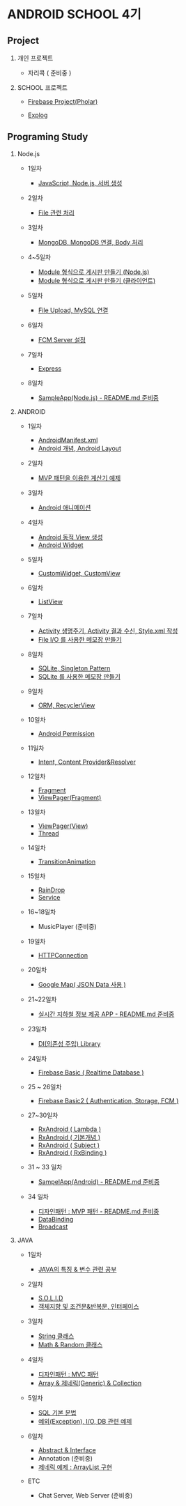 # ANDROID SCHOOL 4기

## Project

1. 개인 프로젝트

    - 자리콕 ( 준비중 )

2. SCHOOL 프로젝트

    - [Firebase Project(Pholar)](https://github.com/Hooooong/Pholar)

    - [Explog](https://github.com/Hooooong/Explog)

## Programing Study

1. Node.js

    - 1일차

      - [JavaScript, Node.js, 서버 생성](https://github.com/Hooooong/DAY28_JavaScript-Node.js.git)

    - 2일차

      - [File 관련 처리](https://github.com/Hooooong/DAY29_Node.js)

    - 3일차

      - [MongoDB, MongoDB 연결, Body 처리](https://github.com/Hooooong/DAY30_Nodejs-POST-DB-)

    - 4~5일차

      - [Module 형식으로 게시판 만들기 (Node.js)](https://github.com/Hooooong/DAY33_BBS-Server-.git)
      - [Module 형식으로 게시판 만들기 (클라이언트)](https://github.com/Hooooong/DAY33_BBS-Android-)

    - 5일차

      - [File Upload, MySQL 연결](https://github.com/Hooooong/DAY34_Node.js)

    - 6일차

      - [FCM Server 설정](https://github.com/Hooooong/DAY37_FCM-Setting.git)

    - 7일차

      - [Express](https://github.com/Hooooong/DAY42_Express)

    - 8일차

      - [SampleApp(Node.js) - README.md 준비중](https://github.com/Hooooong/DAY43_SampleApp-Node.js-)

2. ANDROID

    - 1일차

      - [AndroidManifest.xml](https://github.com/Hooooong/DAY7_Manifest)
      - [Android 개념, Android Layout](https://github.com/Hooooong/DAY7_Android)

    - 2일차

      - [MVP 패턴을 이용한 계산기 예제](https://github.com/Hooooong/DAY8_Calculator)

    - 3일차

      - [Android 애니메이션](https://github.com/Hooooong/DAY9_Animation)

    - 4일차

      - [Android 동적 View 생성](https://github.com/Hooooong/DAY10_DynamicView)
      - [Android Widget](https://github.com/Hooooong/DAY10_Widget)

    - 5일차

      - [CustomWidget, CustomView](https://github.com/Hooooong/DAY11_CustomView)

    - 6일차

      - [ListView](https://github.com/Hooooong/DAY12_ListView)

    - 7일차

      - [Activity 생명주기, Activity 결과 수신, Style.xml 작성](https://github.com/Hooooong/DAY13_Activity_etc)
      - [File I/O 를 사용한 메모장 만들기](https://github.com/Hooooong/DAY12_Memo)

    - 8일차

      - [SQLite, Singleton Pattern](https://github.com/Hooooong/DAY14_SQLite-Singleton-Context.git)
      - [SQLite 를 사용한 메모장 만들기](https://github.com/Hooooong/DAY14_SQLiteMemo)

    - 9일차

      - [ORM, RecyclerView](https://github.com/Hooooong/DAY15_ORM-RecyclerView)

    - 10일차

      - [Android Permission](https://github.com/Hooooong/DAY16_Android_Permission.git)

    - 11일차

      - [Intent, Content Provider&Resolver](https://github.com/Hooooong/DAY17_Contact)

    - 12일차

      - [Fragment](https://github.com/Hooooong/DAY18_Fragment)
      - [ViewPager(Fragment)](https://github.com/Hooooong/DAY18_ViewPager-F-)

    - 13일차

      - [ViewPager(View)](https://github.com/Hooooong/DAY19_ViewPager-V-)
      - [Thread](https://github.com/Hooooong/DAY19_Thread)

    - 14일차

      - [TransitionAnimation](https://github.com/Hooooong/DAY21_Transition_Animation)

    - 15일차

      - [RainDrop](https://github.com/Hooooong/DAY22_RainDrop)
      - [Service](https://github.com/Hooooong/DAY22_Service)

    - 16~18일차

      - MusicPlayer (준비중)

    - 19일차

      - [HTTPConnection](https://github.com/Hooooong/DAY25_HTTPConnect)

    - 20일차

      - [Google Map( JSON Data 사용 )](https://github.com/Hooooong/DAY26_Bicycle)

    - 21~22일차

      - [실시간 지하철 정보 제공 APP - README.md 준비중](https://github.com/Hooooong/DAY27_Subway)

    - 23일차

      - [DI(의존성 주입) Library](https://github.com/Hooooong/DAY28_DependencyInjection.git)

    - 24일차

      - [Firebase Basic ( Realtime Database )](https://github.com/Hooooong/DAY35_FirebaseBasic)

    - 25 ~ 26일차

      - [Firebase Basic2 ( Authentication, Storage, FCM )](https://github.com/Hooooong/DAY36_FirebaseBasic2.git)

    - 27~30일차

      - [RxAndroid ( Lambda )](https://github.com/Hooooong/DAY39_RxJava)
      - [RxAndroid ( 기본개념 )](https://github.com/Hooooong/DAY40_RxJava2)
      - [RxAndroid ( Subject )](https://github.com/Hooooong/DAY40_RxJava3)
      - [RxAndroid ( RxBinding )](https://github.com/Hooooong/DAY41_RxJava4)

    - 31 ~ 33 일차

      - [SampelApp(Android) - README.md 준비중](https://github.com/Hooooong/DAY43_SampleApp-Android-)

    - 34 일차

      - [디자인패턴 : MVP 패턴 - README.md 준비중](https://github.com/Hooooong/DAY44_MVP)
      - [DataBinding](https://github.com/Hooooong/DAY44_DataBinding)
      - [Broadcast](https://github.com/Hooooong/DAY44_Broadcast)

3. JAVA

    - 1일차

      - [JAVA의 특징 & 변수 관련 공부](https://github.com/Hooooong/DAY1_HelloJava)

    - 2일차

      - [S.O.L.I.D](https://github.com/Hooooong/DAY2_S.O.L.I.D)
      - [객체지향 및 조건문&반복문, 인터페이스](https://github.com/Hooooong/DAY2_Change)

    - 3일차

      - [String 클래스](https://github.com/Hooooong/DAY3_StringClass)
      - [Math & Random 클래스](https://github.com/Hooooong/DAY3_MathClass)

    - 4일차

      - [디자인패턴 : MVC 패턴](https://github.com/Hooooong/DAY4_MVC)
      - [Array & 제네릭(Generic) & Collection](https://github.com/Hooooong/DAY4_Collections)

    - 5일차

      - [SQL 기본 문법](https://github.com/Hooooong/DAY5_SQL)
      - [예외(Exception), I/O, DB 관련 예제](https://github.com/Hooooong/DAY5_Memo)

    - 6일차

      - [Abstract & Interface](https://github.com/Hooooong/DAY6_Abstract-Interface)
      - Annotation (준비중)
      - [제네릭 예제 : ArrayList 구현](https://github.com/Hooooong/DAY6_GenericSample)

    - ETC

      - Chat Server, Web Server (준비중)
